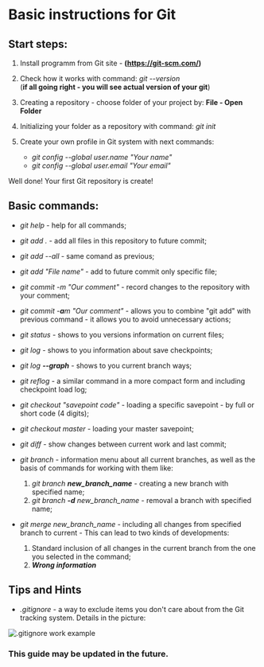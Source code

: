 # Basic instructions for Git 

## Start steps:

1. Install programm from Git site - **(https://git-scm.com/)**

2. Check how it works with command: *git --version*  
(**if all going right - you will see actual version of your git**)

3. Creating a repository - choose folder of your project by: **File - Open Folder**

4. Initializing your folder as a repository with command: *git init*

5. Create your own profile in Git system with next commands:
    * *git config --global user.name "Your name"*
    * *git config --global user.email "Your email"*

Well done! Your first Git repository is create!

## Basic commands:

- *git help* - help for all commands;

- *git add .* - add all files in this repository to future commit;

- *git add --all* - same comand as previous;

- *git add "File name"* - add to future commit only specific file;

- *git commit -m "Our comment"* - record changes to the repository with your comment;

- *git commit -**a**m "Our comment"* - allows you to combine "git add" with previous command - it allows you to avoid unnecessary actions;

- *git status* - shows to you versions information on current files;

- *git log* - shows to you information about save checkpoints;

- *git log __--graph__* - shows to you current branch ways;

- *git reflog* - a similar command in a more compact form and including checkpoint load log;

- *git checkout "savepoint code"* - loading a specific savepoint - by full or short code (4 digits);

- *git checkout master* - loading your master savepoint;

- *git diff* - show changes between current work and last commit;

- *git branch* - information menu about all current branches, as well as the basis of commands for working with them like:  
    1. *git branch __new_branch_name__* - creating a new branch with specified name;
    2. *git branch __-d__ new_branch_name* - removal a branch with specified name;

- *git merge new_branch_name* - including all changes from specified branch to current - This can lead to two kinds of developments:  
    1. Standard inclusion of all changes in the current branch from the one you selected in the command;
    2. *__Wrong information__*

## Tips and Hints

- *.gitignore* - a way to exclude items you don't care about from the Git tracking system. Details in the picture:

![.gitignore work example](Images\Gitignore_example.png)


### This guide may be updated in the future.


